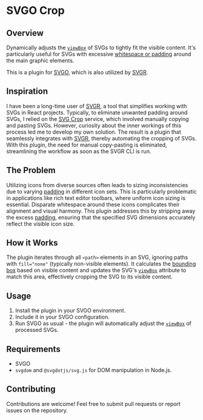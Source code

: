 # SVGO Crop

## Overview

Dynamically adjusts the [`viewBox`](https://developer.mozilla.org/en-US/docs/Web/SVG/Attribute/viewBox) of SVGs to tightly fit the visible content. It's particularly useful for SVGs with excessive [whitespace or padding](https://iconify.design/docs/icons/icon-basics.html#padding) around the main graphic elements.

This is a plugin for [SVGO](https://github.com/svg/svgo), which is also utilized by [SVGR](https://react-svgr.com/).

## Inspiration

I have been a long-time user of [SVGR](https://react-svgr.com/), a tool that simplifies working with SVGs in React projects. Typically, to eliminate unwanted padding around SVGs, I relied on the [SVG Crop](https://svgcrop.com) service, which involved manually copying and pasting SVGs. However, curiosity about the inner workings of this process led me to develop my own solution. The result is a plugin that seamlessly integrates with [SVGR](https://react-svgr.com/), thereby automating the cropping of SVGs. With this plugin, the need for manual copy-pasting is eliminated, streamlining the workflow as soon as the SVGR CLI is run.

## The Problem

Utilizing icons from diverse sources often leads to sizing inconsistencies due to varying [padding](https://iconify.design/docs/icons/icon-basics.html#padding) in different icon sets. This is particularly problematic in applications like rich text editor toolbars, where uniform icon sizing is essential. Disparate whitespace around these icons complicates their alignment and visual harmony. This plugin addresses this by stripping away the excess [padding](https://iconify.design/docs/icons/icon-basics.html#padding), ensuring that the specified SVG dimensions accurately reflect the visible icon size.

## How it Works

The plugin iterates through all `<path>` elements in an SVG, ignoring paths with `fill="none"` (typically non-visible elements). It calculates the [bounding box](https://developer.mozilla.org/en-US/docs/Web/API/SVGGraphicsElement/getBBox) based on visible content and updates the SVG's [`viewBox`](https://developer.mozilla.org/en-US/docs/Web/SVG/Attribute/viewBox) attribute to match this area, effectively cropping the SVG to its visible content.

## Usage

1. Install the plugin in your SVGO environment.
2. Include it in your SVGO configuration.
3. Run SVGO as usual - the plugin will automatically adjust the [`viewBox`](https://developer.mozilla.org/en-US/docs/Web/SVG/Attribute/viewBox) of processed SVGs.

## Requirements

- SVGO
- `svgdom` and `@svgdotjs/svg.js` for DOM manipulation in Node.js.

## Contributing

Contributions are welcome! Feel free to submit pull requests or report issues on the repository.
